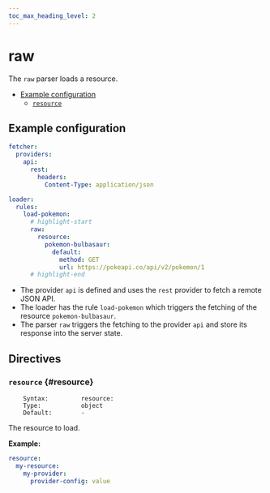 ```yaml
---
toc_max_heading_level: 2
---
```


# raw

The `raw` parser loads a resource.

- [Example configuration](#example-configuration)
  - [`resource`](#resource)

## Example configuration

```yaml
fetcher:
  providers:
    api:
      rest:
        headers:
          Content-Type: application/json

loader:
  rules:
    load-pokemon:
      # highlight-start
      raw:
        resource:
          pokemon-bulbasaur:
            default:
              method: GET
              url: https://pokeapi.co/api/v2/pokemon/1
      # highlight-end
```

- The provider `api` is defined and uses the `rest` provider to fetch a remote JSON API.
- The loader has the rule `load-pokemon` which triggers the fetching of the resource `pokemon-bulbasaur`.
- The parser `raw` triggers the fetching to the provider `api` and store its response into the server state.

## Directives

### `resource` {#resource}

```
    Syntax:         resource:
    Type:           object
    Default:        -
```

The resource to load.

**Example:**

```yaml
resource:
  my-resource:
    my-provider:
      provider-config: value
```
